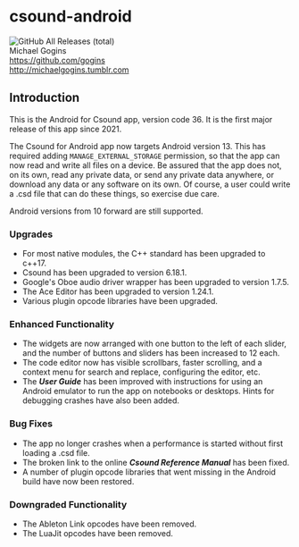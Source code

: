 # csound-android
![GitHub All Releases (total)](https://img.shields.io/github/downloads/gogins/csound-android/total.svg)<br>
Michael Gogins<br>
https://github.com/gogins<br>
http://michaelgogins.tumblr.com

## Introduction

This is the Android for Csound app, version code 36. It is the first major 
release of this app since 2021.

The Csound for Android app now targets Android version 13. This has required 
adding `MANAGE_EXTERNAL_STORAGE` permission, so that the app can now read and 
write all files on a device. Be assured that the app does not, on its own, 
read any private data, or send any private data anywhere, or download any data 
or any software on its own. Of course, a user could write a .csd file that can 
do these things, so exercise due care.

Android versions from 10 forward are still supported.

### Upgrades

* For most native modules, the C++ standard has been upgraded to c++17.
* Csound has been upgraded to version 6.18.1.
* Google's Oboe audio driver wrapper has been upgraded to version 1.7.5.
* The Ace Editor has been upgraded to version 1.24.1. 
* Various plugin opcode libraries have been upgraded.

### Enhanced Functionality

* The widgets are now arranged with one button to the left of each slider, 
  and the number of buttons and sliders has been increased to 12 each.
* The code editor now has visible scrollbars, faster scrolling, and a context 
  menu for search and replace, configuring the editor, etc.
* The ***User Guide*** has been improved with instructions for using an 
  Android emulator to run the app on notebooks or desktops. Hints for 
  debugging crashes have also been added.

### Bug Fixes

* The app no longer crashes when a performance is started without first 
  loading a .csd file.
* The broken link to the online ***Csound Reference Manual*** has been fixed.
* A number of plugin opcode libraries that went missing in the Android build 
  have now been restored.

### Downgraded Functionality

* The Ableton Link opcodes have been removed.
* The LuaJit opcodes have been removed.

